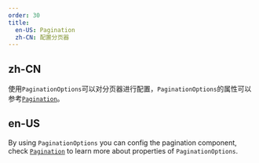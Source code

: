 ```yaml
---
order: 30
title:
  en-US: Pagination
  zh-CN: 配置分页器
---
```


## zh-CN

使用`PaginationOptions`可以对分页器进行配置，`PaginationOptions`的属性可以参考[`Pagination`](/components/pagination/)。

## en-US

By using `PaginationOptions` you can config the pagination component, check [`Pagination`](/components/pagination/) to learn more about properties of `PaginationOptions`.
